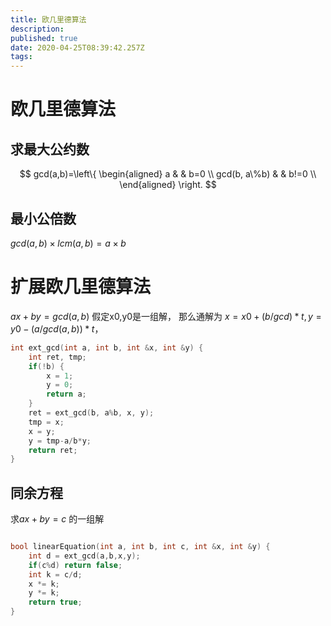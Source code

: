 ```yaml
---
title: 欧几里德算法
description: 
published: true
date: 2020-04-25T08:39:42.257Z
tags: 
---
```


# 欧几里德算法
## 求最大公约数
$$
gcd(a,b)=\left\{ \begin{aligned}
a & & b=0 \\
gcd(b, a\%b) & & b!=0 \\
\end{aligned}
\right.
$$

## 最小公倍数

$gcd(a,b)\times lcm(a, b) = a \times b$

# 扩展欧几里德算法
$ax+by=gcd(a, b)$
假定x0,y0是一组解， 那么通解为
$x = x0 + (b/gcd)*t, y=y0-(a/gcd(a,b))*t$，

```cpp
int ext_gcd(int a, int b, int &x, int &y) {
	int ret, tmp;
	if(!b) {
		x = 1; 
		y = 0;
		return a;
	} 
	ret = ext_gcd(b, a%b, x, y);
	tmp = x; 
	x = y;
	y = tmp-a/b*y;
	return ret;
}
```

## 同余方程
求$ax+by=c$ 的一组解

```cpp

bool linearEquation(int a, int b, int c, int &x, int &y) {
	int d = ext_gcd(a,b,x,y);
	if(c%d) return false;
	int k = c/d;
	x *= k;
	y *= k;
	return true;
}
```

